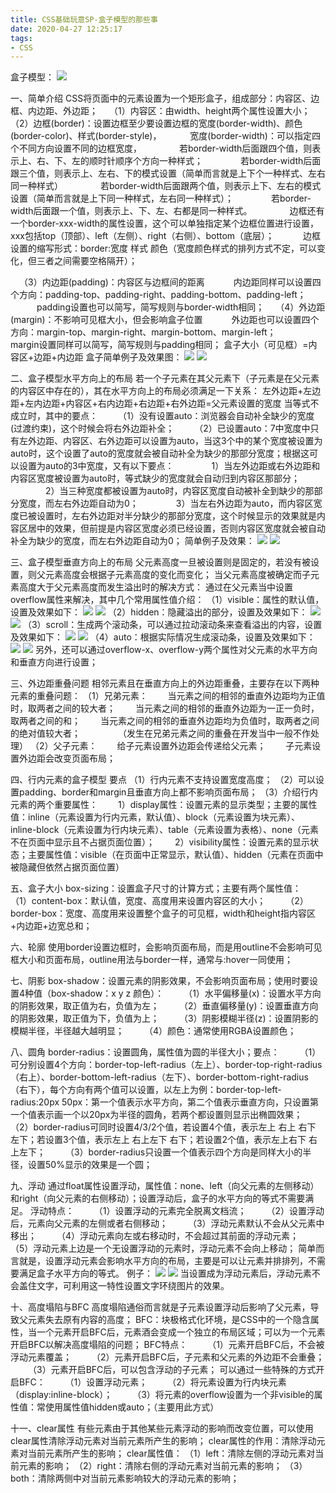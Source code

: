```yaml
---
title: CSS基础玩意SP-盒子模型的那些事
date: 2020-04-27 12:25:17
tags:
- CSS
---
```

盒子模型：
![](1.JPG)

一、简单介绍
CSS将页面中的元素设置为一个矩形盒子，组成部分：内容区、边框、内边距、外边距；
&#8195;（1）内容区：由width、height两个属性设置大小；
&#8195;（2）边框(border)：设置边框至少要设置边框的宽度(border-width)、颜色(border-color)、样式(border-style)，
&#8195;&#8195;&#8195;宽度(border-width)：可以指定四个不同方向设置不同的边框宽度，
&#8195;&#8195;&#8195;&#8195;若border-width后面跟四个值，则表示上、右、下、左的顺时针顺序个方向一种样式；
&#8195;&#8195;&#8195;&#8195;若border-width后面跟三个值，则表示上、左右、下的模式设置（简单而言就是上下个一种样式、左右同一种样式）
&#8195;&#8195;&#8195;&#8195;若border-width后面跟两个值，则表示上下、左右的模式设置（简单而言就是上下同一种样式，左右同一种样式）；
&#8195;&#8195;&#8195;&#8195;若border-width后面跟一个值，则表示上、下、左、右都是同一种样式。
&#8195;&#8195;&#8195;&#8195;边框还有一个border-xxx-width的属性设置，这个可以单独指定某个边框位置进行设置，xxx包括top（顶部）、left（左侧）、right（右侧）、bottom（底层）；
&#8195;&#8195;&#8195;边框设置的缩写形式：border:宽度 样式 颜色（宽度颜色样式的排列方式不定，可以变化，但三者之间需要空格隔开）；
<!--more-->
&#8195;（3）内边距(padding)：内容区与边框间的距离
&#8195;&#8195;&#8195;内边距同样可以设置四个方向：padding-top、padding-right、padding-bottom、padding-left；
&#8195;&#8195;&#8195;padding设置也可以简写，简写规则与border-width相同；
&#8195;（4）外边距(margin)：不影响可见框大小，但会影响盒子位置
&#8195;&#8195;&#8195;外边距也可以设置四个方向：margin-top、margin-right、margin-bottom、margin-left；
&#8195;&#8195;&#8195;margin设置同样可以简写，简写规则与padding相同；
盒子大小（可见框）=内容区+边距+内边距
盒子简单例子及效果图：
![](2.JPG)
![](3.JPG)

二、盒子模型水平方向上的布局
若一个子元素在其父元素下（子元素是在父元素的内容区中存在的），其在水平方向上的布局必须满足一下关系：
左外边距+左边距+左内边距+内容区+右内边距+右边距+右外边距=父元素设置的宽度
当等式不成立时，其中的要点：
&#8195;&#8195;（1）没有设置auto：浏览器会自动补全缺少的宽度(过渡约束)，这个时候会将右外边距补全；
&#8195;&#8195;（2）已设置auto：7中宽度中只有左外边距、内容区、右外边距可以设置为auto，当这3个中的某个宽度被设置为auto时，这个设置了auto的宽度就会被自动补全为缺少的那部分宽度；根据这可以设置为auto的3中宽度，又有以下要点：
&#8195;&#8195;&#8195;&#8195;1）当左外边距或右外边距和内容区宽度被设置为auto时，等式缺少的宽度就会自动归到内容区那部分；
&#8195;&#8195;&#8195;&#8195;2）当三种宽度都被设置为auto时，内容区宽度自动被补全到缺少的那部分宽度，而左右外边距自动为0；
&#8195;&#8195;&#8195;&#8195;3）当左右外边距为auto，而内容区宽度已被设置时，左右外边距对半分缺少的那部分宽度，这个时候显示的效果就是内容区居中的效果，但前提是内容区宽度必须已经设置，否则内容区宽度就会被自动补全为缺少的宽度，而左右外边距自动为0；
简单例子及效果：
![](4.JPG)
![](5.JPG)

三、盒子模型垂直方向上的布局
父元素高度一旦被设置则是固定的，若没有被设置，则父元素高度会根据子元素高度的变化而变化；
当父元素高度被确定而子元素高度大于父元素高度而发生溢出时的解决方式：
通过在父元素当中设置overflow属性来解决，其中几个常用属性值介绍：
（1）visible：属性的默认值，设置及效果如下：
![](6.JPG)
![](6-1.JPG)
（2）hidden：隐藏溢出的部分，设置及效果如下：
![](7.JPG)
![](7-1.JPG)
（3）scroll：生成两个滚动条，可以通过拉动滚动条来查看溢出的内容，设置及效果如下：
![](8.JPG)
![](8-1.JPG)
（4）auto：根据实际情况生成滚动条，设置及效果如下：
![](9.JPG)
![](9-1.JPG)
另外，还可以通过overflow-x、overflow-y两个属性对父元素的水平方向和垂直方向进行设置；

三、外边距重叠问题
相邻元素且在垂直方向上的外边距重叠，主要存在以下两种元素的重叠问题：
（1）兄弟元素：
&#8195;&#8195;当元素之间的相邻的垂直外边距均为正值时，取两者之间的较大者；
&#8195;&#8195;当元素之间的相邻的垂直外边距为一正一负时，取两者之间的和；
&#8195;&#8195;当元素之间的相邻的垂直外边距均为负值时，取两者之间的绝对值较大者；
&#8195;&#8195;&#8195;&#8195;（发生在兄弟元素之间的重叠在开发当中一般不作处理）
（2）父子元素：
&#8195;&#8195;给子元素设置外边距会传递给父元素；
&#8195;&#8195;子元素设置外边距会改变页面布局；

四、行内元素的盒子模型
要点
（1）行内元素不支持设置宽度高度；
（2）可以设置padding、border和margin且垂直方向上都不影响页面布局；
（3）介绍行内元素的两个重要属性：
&#8195;&#8195;1）display属性：设置元素的显示类型；主要的属性值：inline（元素设置为行内元素，默认值）、block（元素设置为块元素）、inline-block（元素设置为行内块元素）、table（元素设置为表格）、none（元素不在页面中显示且不占据页面位置）；
&#8195;&#8195;2）visibility属性：设置元素的显示状态；主要属性值：visible（在页面中正常显示，默认值）、hidden（元素在页面中被隐藏但依然占据页面位置）

五、盒子大小
box-sizing：设置盒子尺寸的计算方式；主要有两个属性值：
&#8195;&#8195;（1）content-box：默认值，宽度、高度用来设置内容区的大小；
&#8195;&#8195;（2）border-box：宽度、高度用来设置整个盒子的可见框，width和height指内容区+内边距+边宽总和；

六、轮廓
使用border设置边框时，会影响页面布局，而是用outline不会影响可见框大小和页面布局，outline用法与border一样，通常与:hover一同使用；

七、阴影
box-shadow：设置元素的阴影效果，不会影响页面布局；使用时要设置4种值（box-shadow：x y z 颜色）：
&#8195;&#8195;（1）水平偏移量(x)：设置水平方向的阴影效果，取正值为右，负值为左；
&#8195;&#8195;（2）垂直偏移量(y)：设置垂直方向的阴影效果，取正值为下，负值为上；
&#8195;&#8195;（3）阴影模糊半径(z)：设置阴影的模糊半径，半径越大越明显；
&#8195;&#8195;（4）颜色：通常使用RGBA设置颜色；

八、圆角
border-radius：设置圆角，属性值为圆的半径大小；要点：
&#8195;&#8195;（1）可分别设置4个方向：border-top-left-radius（左上）、border-top-right-radius（右上）、border-bottom-left-radius（左下）、border-bottom-right-radius（右下），每个方向有两个值可以设置，以左上为例：border-top-left-radius:20px 50px：第一个值表示水平方向，第二个值表示垂直方向，只设置第一个值表示画一个以20px为半径的圆角，若两个都设置则显示出椭圆效果；
&#8195;&#8195;（2）border-radius可同时设置4/3/2个值，若设置4个值，表示左上 右上 右下 左下；若设置3个值，表示左上 右上左下 右下；若设置2个值，表示左上右下 右上左下；
&#8195;&#8195;（3）border-radius只设置一个值表示四个方向是同样大小的半径，设置50%显示的效果是一个圆；

九、浮动
通过float属性设置浮动，属性值：none、left（向父元素的左侧移动）和right（向父元素的右侧移动）；设置浮动后，盒子的水平方向的等式不需要满足。
浮动特点：
&#8195;&#8195;（1）设置浮动的元素完全脱离文档流；
&#8195;&#8195;（2）设置浮动后，元素向父元素的左侧或者右侧移动；
&#8195;&#8195;（3）浮动元素默认不会从父元素中移出；
&#8195;&#8195;（4）浮动元素向左或右移动时，不会超过其前面的浮动元素；
&#8195;&#8195;（5）浮动元素上边是一个无设置浮动的元素时，浮动元素不会向上移动；
简单而言就是，设置浮动元素会影响水平方向的布局，主要是可以让元素并排排列，不需要满足盒子水平方向的等式。
例子：
![](10.JPG)
![](11.JPG)
当设置成为浮动元素后，浮动元素不会盖住文字，可利用这一特性设置文字环绕图片的效果。

十、高度塌陷与BFC
高度塌陷通俗而言就是子元素设置浮动后影响了父元素，导致父元素失去原有内容的高度；
BFC：块极格式化环境，是CSS中的一个隐含属性，当一个元素开启BFC后，元素酒会变成一个独立的布局区域；可以为一个元素开启BFC以解决高度塌陷的问题；
BFC特点：
&#8195;&#8195;（1）元素开启BFC后，不会被浮动元素覆盖；
&#8195;&#8195;（2）元素开启BFC后，子元素和父元素的外边距不会重叠；
&#8195;&#8195;（3）元素开启BFC后，可以包含浮动的子元素；
可以通过一些特殊的方式开启BFC：
&#8195;&#8195;（1）设置浮动元素；
&#8195;&#8195;（2）将元素设置为行内块元素（display:inline-block）；
&#8195;&#8195;（3）将元素的overflow设置为一个非visible的属性值：常使用属性值hidden或auto；（主要用此方式）

十一、clear属性
有些元素由于其他某些元素浮动的影响而改变位置，可以使用clear属性清除浮动元素对当前元素所产生的影响；
clear属性的作用：清除浮动元素对当前元素所产生的影响；
clear属性值：
（1）left：清除左侧的浮动元素对当前元素的影响；
（2）right：清除右侧的浮动元素对当前元素的影响；
（3）both：清除两侧中对当前元素影响较大的浮动元素的影响；